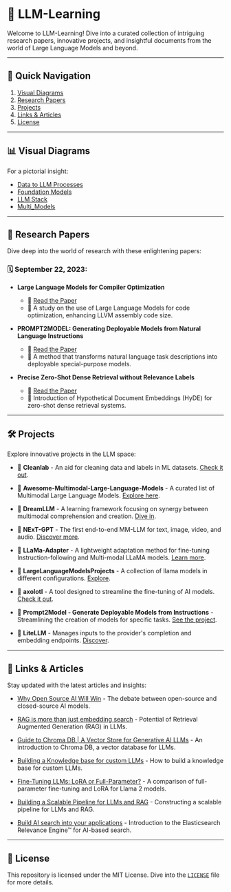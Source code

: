 # 📘 LLM-Learning 

Welcome to LLM-Learning! Dive into a curated collection of intriguing research papers, innovative projects, and insightful documents from the world of Large Language Models and beyond.

---

## 🚀 Quick Navigation

1. [Visual Diagrams](#📊-visual-diagrams)
2. [Research Papers](#📄-research-papers)
3. [Projects](#🛠️-projects)
4. [Links & Articles](#🔗-links--articles)
5. [License](#🔖-license)

---

## 📊 Visual Diagrams

For a pictorial insight:
- [Data to LLM Processes](Data%20to%20LLM%20Processes.pdf)
- [Foundation Models](Foundation%20Models.pdf)
- [LLM Stack](LLM%20Stack.pdf)
- [Multi_Models](Multi_Models.pdf)

---

## 📄 Research Papers

Dive deep into the world of research with these enlightening papers:

### 🗓️ September 22, 2023:

- **Large Language Models for Compiler Optimization**
  - 📜 [Read the Paper](https://arxiv.org/pdf/2309.07062.pdf)
  - 📝 A study on the use of Large Language Models for code optimization, enhancing LLVM assembly code size.

- **PROMPT2MODEL: Generating Deployable Models from Natural Language Instructions**
  - 📜 [Read the Paper](https://arxiv.org/pdf/2309.07062.pdf)
  - 📝 A method that transforms natural language task descriptions into deployable special-purpose models.

- **Precise Zero-Shot Dense Retrieval without Relevance Labels**
  - 📜 [Read the Paper](chrome-extension://efaidnbmnnnibpcajpcglclefindmkaj/https://aclanthology.org/2023.acl-long.99.pdf)
  - 📝 Introduction of Hypothetical Document Embeddings (HyDE) for zero-shot dense retrieval systems.

---

## 🛠️ Projects

Explore innovative projects in the LLM space:

- 🌟 **Cleanlab** - An aid for cleaning data and labels in ML datasets. [Check it out](https://github.com/cleanlab/cleanlab).
  
- 🌟 **Awesome-Multimodal-Large-Language-Models** - A curated list of Multimodal Large Language Models. [Explore here](https://github.com/BradyFU/Awesome-Multimodal-Large-Language-Models).

- 🌟 **DreamLLM** - A learning framework focusing on synergy between multimodal comprehension and creation. [Dive in](https://github.com/RunpeiDong/DreamLLM).

- 🌟 **NExT-GPT** - The first end-to-end MM-LLM for text, image, video, and audio. [Discover more](https://github.com/NExT-GPT/NExT-GPT).

- 🌟 **LLaMa-Adapter** - A lightweight adaptation method for fine-tuning Instruction-following and Multi-modal LLaMA models. [Learn more](https://github.com/OpenGVLab/LLaMA-Adapter).

- 🌟 **LargeLanguageModelsProjects** - A collection of llama models in different configurations. [Explore](https://github.com/MuhammadMoinFaisal/LargeLanguageModelsProjects/blob/main/Chat%20with%20Multiple%20Documents/Chat_with_Multiple_Documents_Llama2_OpenAI_Chroma_comp.ipynb).

- 🌟 **axolotl** - A tool designed to streamline the fine-tuning of AI models. [Check it out](https://github.com/OpenAccess-AI-Collective/axolotl).

- 🌟 **Prompt2Model - Generate Deployable Models from Instructions** - Streamlining the creation of models for specific tasks. [See the project](https://github.com/neulab/prompt2model/blob/main/prompt2model_demo.ipynb).

- 🌟 **LiteLLM** - Manages inputs to the provider's completion and embedding endpoints. [Discover](https://github.com/BerriAI/litellm).

---

## 🔗 Links & Articles

Stay updated with the latest articles and insights:

- [Why Open Source AI Will Win](https://varunshenoy.substack.com/p/why-open-source-ai-will-win) - The debate between open-source and closed-source AI models.

- [RAG is more than just embedding search](https://jxnl.github.io/instructor/blog/2023/09/17/rag-is-more-than-just-embedding-search/) - Potential of Retrieval Augmented Generation (RAG) in LLMs.

- [Guide to Chroma DB | A Vector Store for Generative AI LLMs](https://www.analyticsvidhya.com/blog/2023/07/guide-to-chroma-db-a-vector-store-for-your-generative-ai-llms/) - An introduction to Chroma DB, a vector database for LLMs.

- [Building a Knowledge base for custom LLMs](https://cismography.medium.com/building-a-knowledge-base-for-custom-llms-using-langchain-chroma-and-gpt4all-950906ae496d) - How to build a knowledge base for custom LLMs.

- [Fine-Tuning LLMs: LoRA or Full-Parameter?](https://www.anyscale.com/blog/fine-tuning-llms-lora-or-full-parameter-an-in-depth-analysis-with-llama-2) - A comparison of full-parameter fine-tuning and LoRA for Llama 2 models.

- [Building a Scalable Pipeline for LLMs and RAG](https://ai.plainenglish.io/building-a-scalable-pipeline-for-large-language-models-and-rag-an-overview-7cb93a03f657) - Constructing a scalable pipeline for LLMs and RAG.

- [Build AI search into your applications](https://www.elastic.co/elasticsearch/elasticsearch-relevance-engine) - Introduction to the Elasticsearch Relevance Engine™ for AI-based search.

---

## 🔖 License

This repository is licensed under the MIT License. Dive into the [`LICENSE`](LICENSE) file for more details.

